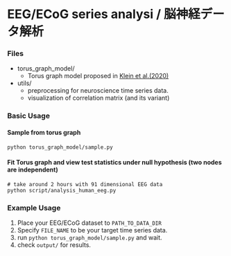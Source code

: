 # EEG/ECoG series analysi / 脳神経データ解析

### Files
- torus_graph_model/
    - Torus graph model proposed in [Klein et al.(2020)]()
- utils/
    - preprocessing for neuroscience time series data. 
    - visualization of correlation matrix (and its variant)

### Basic Usage

#### Sample from torus graph
```
python torus_graph_model/sample.py
```

#### Fit Torus graph and view test statistics under null hypothesis (two nodes are independent)
```
# take around 2 hours with 91 dimensional EEG data
python script/analysis_human_eeg.py
```

### Example Usage

1. Place your EEG/ECoG dataset to `PATH_TO_DATA_DIR`
1. Specify `FILE_NAME` to be your target time series data.
1. run `python torus_graph_model/sample.py` and wait.
1. check `output/` for results.

